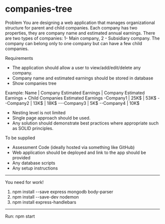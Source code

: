 # companies-tree

Problem
You are designing a web application that manages organizational structure for parent and child companies.
Each company has two properties, they are company name and estimated annual earnings.
There are two types of companies: 1- Main company, 2 - Subsidiary company.
The company can belong only to one company but can have a few child companies.
 
 
Requirements
- The application should allow a user to view/add/edit/delete any company.
- Company name and estimated earnings should be stored in database
- Show companies tree
 
Example:
Name | Company Estimated Earnings | Company Estimated Earnings + Child Companies Estimated Earnings
 -Company1 | 25K$ | 53K$
  --Company2 | 13K$ | 18K$
   ---Company3 | 5K$
  --Company4 | 10K$
 
- Nesting level is not limited
- Single page approach should be used.
- Any solution should demonstrate best practices where appropriate such as SOLID principles.
 
 
To be supplied
- Assessment Code (ideally hosted via something like GitHub)
- Web application should be deployed and link to the app should be provided
- Any database scripts
- Any setup instructions
 
 __________________________________________________________________________________________________
 You need for work!
 1) npm install --save express mongodb body-parser
 2) npm install --save-dev nodemon
 3) npm install express-handlebars
 __________________________________________________________________________________________________
 Run:
  npm start
